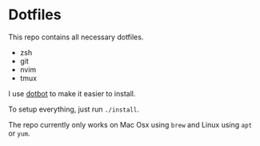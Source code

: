 # Dotfiles

This repo contains all necessary dotfiles.
* zsh
* git
* nvim
* tmux

I use [dotbot](https://github.com/anishathalye/dotbot) to make it easier to install.

To setup everything, just run `./install`.

The repo currently only works on Mac Osx using `brew` and Linux using `apt` or `yum`.
